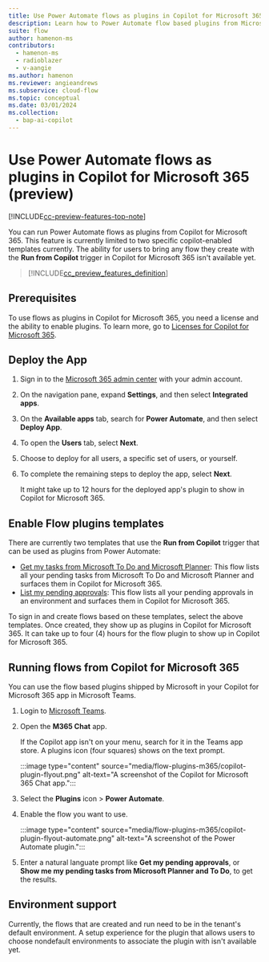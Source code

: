 ```yaml
---
title: Use Power Automate flows as plugins in Copilot for Microsoft 365 (preview)
description: Learn how to Power Automate flow based plugins from Microsoft Copilot
suite: flow
author: hamenon-ms
contributors:
  - hamenon-ms
  - radioblazer
  - v-aangie
ms.author: hamenon
ms.reviewer: angieandrews
ms.subservice: cloud-flow
ms.topic: conceptual
ms.date: 03/01/2024
ms.collection: 
  - bap-ai-copilot
---
```


# Use Power Automate flows as plugins in Copilot for Microsoft 365 (preview)

[!INCLUDE[cc-preview-features-top-note](./includes/cc-preview-features-top-note.md)]

You can run Power Automate flows as plugins from Copilot for Microsoft 365. This feature is currently limited to two specific copilot-enabled templates currently. The ability for users to bring any flow they create with the **Run from Copilot** trigger in Copilot for Microsoft 365 isn't available yet.

> [!INCLUDE[cc_preview_features_definition](includes/cc-preview-features-definition.md)]

## Prerequisites

To use flows as plugins in Copilot for Microsoft 365, you need a license and the ability to enable plugins. To learn more, go to [Licenses for Copilot for Microsoft 365](/microsoft-365-copilot/extensibility/overview-business-applications#get-copilot-for-microsoft-365-licenses-and-enable-plugins).

## Deploy the App

1. Sign in to the [Microsoft 365 admin center](https://admin.microsoft.com/adminportal/home?#/homepage) with your admin account.
1. On the navigation pane, expand **Settings**, and then select **Integrated apps**.
1. On the **Available apps** tab, search for **Power Automate**, and then select **Deploy App**.
1. To open the **Users** tab, select **Next**.
1. Choose to deploy for all users, a specific set of users, or yourself.
1. To complete the remaining steps to deploy the app, select **Next**.

    It might take up to 12 hours for the deployed app's plugin to show in Copilot for Microsoft 365.

## Enable Flow plugins templates

There are currently two templates that use the **Run from Copilot** trigger that can be used as plugins from Power Automate:

- [Get my tasks from Microsoft To Do and Microsoft Planner](https://make.powerautomate.com/environments/~default/galleries/public/templates/a044e5f4f7214971b8c631f1014cef92): This flow lists all your pending tasks from Microsoft To Do and Microsoft Planner and surfaces them in Copilot for Microsoft 365.
- [List my pending approvals](https://make.powerautomate.com/environments/~default/galleries/public/templates/d851f07c146246f3ad2c0d5bedd01539): This flow lists all your pending approvals in an environment and surfaces them in Copilot for Microsoft 365.

To sign in and create flows based on these templates, select the above templates. Once created, they show up as plugins in Copilot for Microsoft 365. It can take up to four (4) hours for the flow plugin to show up in Copilot for Microsoft 365.

## Running flows from Copilot for Microsoft 365

You can use the flow based plugins shipped by Microsoft in your Copilot for Microsoft 365 app in Microsoft Teams.

1. Login to [Microsoft Teams](https://teams.microsoft.com).
1. Open the **M365 Chat** app.

    If the Copilot app isn't on your menu, search for it in the Teams app store. A plugins icon (four squares) shows on the text prompt.

    :::image type="content" source="media/flow-plugins-m365/copilot-plugin-flyout.png" alt-text="A screenshot of the Copilot for Microsoft 365 Chat app.":::

1. Select the **Plugins** icon > **Power Automate**.
1. Enable the flow you want to use.

    :::image type="content" source="media/flow-plugins-m365/copilot-plugin-flyout-automate.png" alt-text="A screenshot of the Power Automate plugin.":::

1. Enter a natural languate prompt like **Get my pending approvals**, or **Show me my pending tasks from Microsoft Planner and To Do**, to get the results.

## Environment support

Currently, the flows that are created and run need to be in the tenant's default environment. A setup experience for the plugin that allows users to choose nondefault environments to associate the plugin with isn't available yet.
